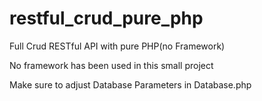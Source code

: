 # restful_crud_pure_php
Full Crud RESTful API with pure PHP(no Framework)

No framework has been used in this small project

Make sure to adjust Database Parameters in Database.php 
